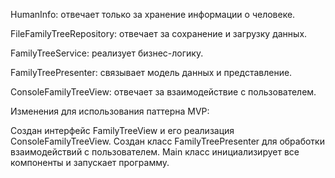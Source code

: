HumanInfo: отвечает только за хранение информации о человеке.

FileFamilyTreeRepository: отвечает за сохранение и загрузку данных.

FamilyTreeService: реализует бизнес-логику.

FamilyTreePresenter: связывает модель данных и представление.

ConsoleFamilyTreeView: отвечает за взаимодействие с пользователем.

Изменения для использования паттерна MVP: 

Создан интерфейс FamilyTreeView и его реализация ConsoleFamilyTreeView.
Создан класс FamilyTreePresenter для обработки взаимодействий с пользователем.
Main класс инициализирует все компоненты и запускает программу.
